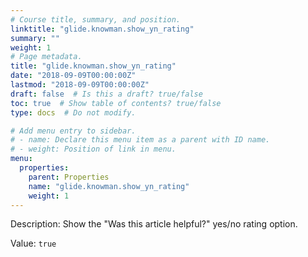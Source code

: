 ```yaml
---
# Course title, summary, and position.
linktitle: "glide.knowman.show_yn_rating"
summary: ""
weight: 1
# Page metadata.
title: "glide.knowman.show_yn_rating"
date: "2018-09-09T00:00:00Z"
lastmod: "2018-09-09T00:00:00Z"
draft: false  # Is this a draft? true/false
toc: true  # Show table of contents? true/false
type: docs  # Do not modify.

# Add menu entry to sidebar.
# - name: Declare this menu item as a parent with ID name.
# - weight: Position of link in menu.
menu:
  properties:
    parent: Properties
    name: "glide.knowman.show_yn_rating"
    weight: 1
---
```


Description: Show the "Was this article helpful?" yes/no rating option.


Value: `true`